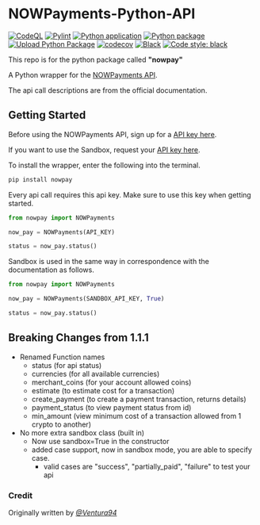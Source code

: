 # NOWPayments-Python-API

[![CodeQL](https://github.com/NikolaiSch/NOWPayments-Python-API/actions/workflows/codeql-analysis.yml/badge.svg)](https://github.com/NikolaiSch/NOWPayments-Python-API/actions/workflows/codeql-analysis.yml)
[![Pylint](https://github.com/NikolaiSch/NOWPayments-Python-API/actions/workflows/pylint.yml/badge.svg)](https://github.com/NikolaiSch/NOWPayments-Python-API/actions/workflows/pylint.yml)
[![Python application](https://github.com/NikolaiSch/NOWPayments-Python-API/actions/workflows/python-app.yml/badge.svg)](https://github.com/NikolaiSch/NOWPayments-Python-API/actions/workflows/python-app.yml)
[![Python package](https://github.com/NikolaiSch/NOWPayments-Python-API/actions/workflows/python-package.yml/badge.svg)](https://github.com/NikolaiSch/NOWPayments-Python-API/actions/workflows/python-package.yml)
[![Upload Python Package](https://github.com/NikolaiSch/NOWPayments-Python-API/actions/workflows/python-publish.yml/badge.svg)](https://github.com/NikolaiSch/NOWPayments-Python-API/actions/workflows/python-publish.yml)
[![codecov](https://codecov.io/gh/NikolaiSch/NOWPayments-Python-API/branch/main/graph/badge.svg?token=Z7NIDJI2LD)](https://codecov.io/gh/NikolaiSch/NOWPayments-Python-API)
[![Black](https://github.com/NikolaiSch/NOWPayments-Python-API/actions/workflows/black.yml/badge.svg)](https://github.com/NikolaiSch/NOWPayments-Python-API/actions/workflows/black.yml)
[![Code style: black](https://img.shields.io/badge/code%20style-black-000000.svg)](https://github.com/psf/black)

This repo is for the python package called __"nowpay"__

A Python wrapper for the [NOWPayments API](https://documenter.getpostman.com/view/7907941/S1a32n38?version=latest).  

The api call descriptions are from the official documentation.

## Getting Started

Before using the NOWPayments API, sign up for a [API key here](https://nowpayments.io/).

If you want to use the Sandbox, request your [API key here](https://account-sandbox.nowpayments.io/).

To install the wrapper, enter the following into the terminal.

```bash
pip install nowpay
```

Every api call requires this api key. Make sure to use this key when getting started.

```python
from nowpay import NOWPayments

now_pay = NOWPayments(API_KEY)

status = now_pay.status()
```

Sandbox is used in the same way in correspondence with the documentation as follows.

```python
from nowpay import NOWPayments

now_pay = NOWPayments(SANDBOX_API_KEY, True)

status = now_pay.status()
```

## Breaking Changes from 1.1.1

- Renamed Function names
  - status (for api status)
  - currencies (for all available currencies)
  - merchant_coins (for your account allowed coins)
  - estimate (to estimate cost for a transaction)
  - create_payment (to create a payment transaction, returns details)
  - payment_status (to view payment status from id)
  - min_amount (view minimum cost of a transaction allowed from 1 crypto to another)
- No more extra sandbox class (built in)
  - Now use sandbox=True in the constructor
  - added case support, now in sandbox mode, you are able to specify case.
    - valid cases are "success", "partially_paid", "failure" to test your api

### Credit

Originally written by _[@Ventura94](https://github.com/Ventura94)_
